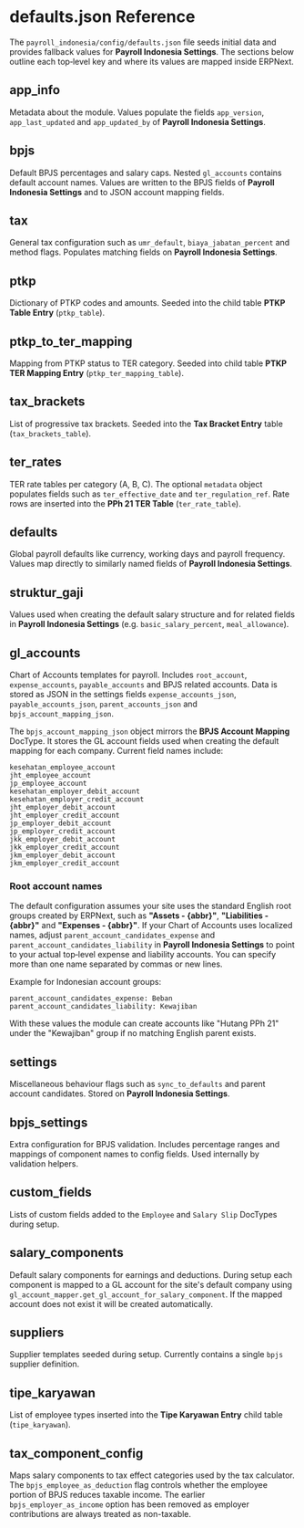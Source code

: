 # defaults.json Reference

The `payroll_indonesia/config/defaults.json` file seeds initial data and provides fallback values for **Payroll Indonesia Settings**. The sections below outline each top‑level key and where its values are mapped inside ERPNext.

## app_info
Metadata about the module. Values populate the fields `app_version`, `app_last_updated` and `app_updated_by` of **Payroll Indonesia Settings**.

## bpjs
Default BPJS percentages and salary caps. Nested `gl_accounts` contains default account names. Values are written to the BPJS fields of **Payroll Indonesia Settings** and to JSON account mapping fields.

## tax
General tax configuration such as `umr_default`, `biaya_jabatan_percent` and method flags. Populates matching fields on **Payroll Indonesia Settings**.

## ptkp
Dictionary of PTKP codes and amounts. Seeded into the child table **PTKP Table Entry** (`ptkp_table`).

## ptkp_to_ter_mapping
Mapping from PTKP status to TER category. Seeded into child table **PTKP TER Mapping Entry** (`ptkp_ter_mapping_table`).

## tax_brackets
List of progressive tax brackets. Seeded into the **Tax Bracket Entry** table (`tax_brackets_table`).

## ter_rates
TER rate tables per category (A, B, C). The optional `metadata` object populates fields such as `ter_effective_date` and `ter_regulation_ref`. Rate rows are inserted into the **PPh 21 TER Table** (`ter_rate_table`).

## defaults
Global payroll defaults like currency, working days and payroll frequency. Values map directly to similarly named fields of **Payroll Indonesia Settings**.

## struktur_gaji
Values used when creating the default salary structure and for related fields in **Payroll Indonesia Settings** (e.g. `basic_salary_percent`, `meal_allowance`).

## gl_accounts
Chart of Accounts templates for payroll. Includes `root_account`, `expense_accounts`, `payable_accounts` and BPJS related accounts. Data is stored as JSON in the settings fields `expense_accounts_json`, `payable_accounts_json`, `parent_accounts_json` and `bpjs_account_mapping_json`.

The `bpjs_account_mapping_json` object mirrors the **BPJS Account Mapping** DocType. It stores the GL account fields used when creating the default mapping for each company. Current field names include:

```
kesehatan_employee_account
jht_employee_account
jp_employee_account
kesehatan_employer_debit_account
kesehatan_employer_credit_account
jht_employer_debit_account
jht_employer_credit_account
jp_employer_debit_account
jp_employer_credit_account
jkk_employer_debit_account
jkk_employer_credit_account
jkm_employer_debit_account
jkm_employer_credit_account
```

### Root account names

The default configuration assumes your site uses the standard English root
groups created by ERPNext, such as **"Assets - {abbr}"**, **"Liabilities -
{abbr}"** and **"Expenses - {abbr}"**. If your Chart of Accounts uses localized
names, adjust `parent_account_candidates_expense` and
`parent_account_candidates_liability` in **Payroll Indonesia Settings** to point
to your actual top‑level expense and liability accounts. You can specify more
than one name separated by commas or new lines.

Example for Indonesian account groups:

```
parent_account_candidates_expense: Beban
parent_account_candidates_liability: Kewajiban
```

With these values the module can create accounts like "Hutang PPh 21" under the
"Kewajiban" group if no matching English parent exists.

## settings
Miscellaneous behaviour flags such as `sync_to_defaults` and parent account candidates. Stored on **Payroll Indonesia Settings**.

## bpjs_settings
Extra configuration for BPJS validation. Includes percentage ranges and mappings of component names to config fields. Used internally by validation helpers.

## custom_fields
Lists of custom fields added to the `Employee` and `Salary Slip` DocTypes during setup.

## salary_components
Default salary components for earnings and deductions. During setup each
component is mapped to a GL account for the site's default company using
`gl_account_mapper.get_gl_account_for_salary_component`. If the mapped
account does not exist it will be created automatically.

## suppliers
Supplier templates seeded during setup. Currently contains a single `bpjs` supplier definition.

## tipe_karyawan
List of employee types inserted into the **Tipe Karyawan Entry** child table (`tipe_karyawan`).

## tax_component_config
Maps salary components to tax effect categories used by the tax calculator. The
`bpjs_employee_as_deduction` flag controls whether the employee portion of BPJS
reduces taxable income. The earlier `bpjs_employer_as_income` option has been
removed as employer contributions are always treated as non-taxable.
